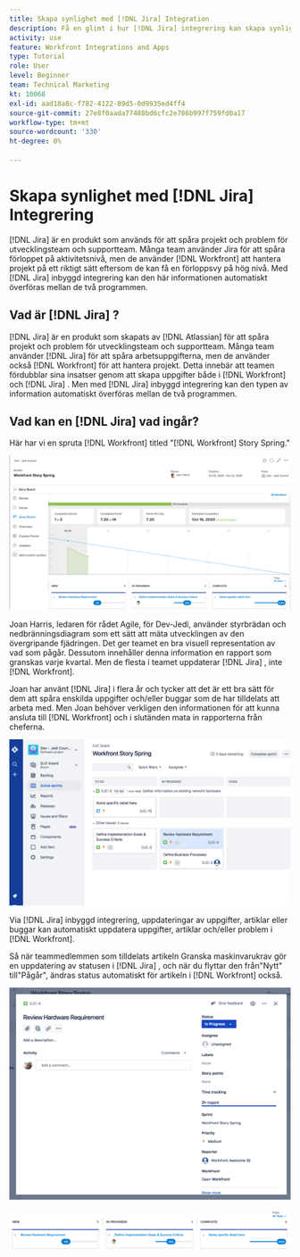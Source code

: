 ```yaml
---
title: Skapa synlighet med [!DNL Jira] Integration
description: Få en glimt i hur [!DNL Jira] integrering kan skapa synlighet i vad ditt team gör.
activity: use
feature: Workfront Integrations and Apps
type: Tutorial
role: User
level: Beginner
team: Technical Marketing
kt: 10068
exl-id: aad18a8c-f782-4122-89d5-0d9935ed4ff4
source-git-commit: 27e8f0aada77488bd6cfc2e786b997f759fd0a17
workflow-type: tm+mt
source-wordcount: '330'
ht-degree: 0%

---
```


# Skapa synlighet med [!DNL Jira] Integrering

[!DNL Jira]  är en produkt som används för att spåra projekt och problem för utvecklingsteam och supportteam. Många team använder Jira för att spåra förloppet på aktivitetsnivå, men de använder [!DNL Workfront] att hantera projekt på ett riktigt sätt eftersom de kan få en förloppsvy på hög nivå. Med [!DNL Jira]  inbyggd integrering kan den här informationen automatiskt överföras mellan de två programmen.

## Vad är [!DNL Jira] ?

[!DNL Jira]  är en produkt som skapats av [!DNL Atlassian] för att spåra projekt och problem för utvecklingsteam och supportteam. Många team använder [!DNL Jira]  för att spåra arbetsuppgifterna, men de använder också [!DNL Workfront] för att hantera projekt. Detta innebär att teamen fördubblar sina insatser genom att skapa uppgifter både i [!DNL Workfront] och [!DNL Jira] . Men med [!DNL Jira]  inbyggd integrering kan den typen av information automatiskt överföras mellan de två programmen.

## Vad kan en [!DNL Jira]  vad ingår?

Här har vi en spruta [!DNL Workfront] titled &quot;[!DNL Workfront] Story Spring.&quot;

![Storyboard-diagram](assets/Jira01.png)

Joan Harris, ledaren för rådet Agile, för Dev-Jedi, använder styrbrädan och nedbränningsdiagram som ett sätt att mäta utvecklingen av den övergripande fjädringen. Det ger teamet en bra visuell representation av vad som pågår. Dessutom innehåller denna information en rapport som granskas varje kvartal. Men de flesta i teamet uppdaterar [!DNL Jira] , inte [!DNL Workfront].

Joan har använt [!DNL Jira]  i flera år och tycker att det är ett bra sätt för dem att spåra enskilda uppgifter och/eller buggar som de har tilldelats att arbeta med. Men Joan behöver verkligen den informationen för att kunna ansluta till [!DNL Workfront] och i slutänden mata in rapporterna från cheferna.

![Jira Storyboard](assets/Jira02.png)

Via [!DNL Jira]  inbyggd integrering, uppdateringar av uppgifter, artiklar eller buggar kan automatiskt uppdatera uppgifter, artiklar och/eller problem i [!DNL Workfront].

Så när teammedlemmen som tilldelats artikeln Granska maskinvarukrav gör en uppdatering av statusen i [!DNL Jira] , och när du flyttar den från&quot;Nytt&quot; till&quot;Pågår&quot;, ändras status automatiskt för artikeln i [!DNL Workfront] också.

![Jira statussida](assets/Jira03.png)

![Statuskolumner](assets/Jira04.png)
